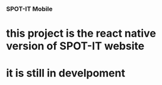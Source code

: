 ### SPOT-IT Mobile
# this project is the react native version of SPOT-IT website
# it is still in develpoment 
